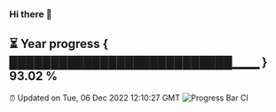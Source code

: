 ### Hi there 👋
⏳ Year progress { ███████████████████████████▁▁▁ } 93.02 %
---
⏰ Updated on Tue, 06 Dec 2022 12:10:27 GMT
![Progress Bar CI](https://github.com/Moyi321/Moyi321/workflows/Progress%20Bar%20CI/badge.svg)
